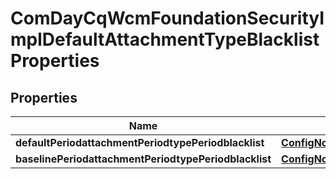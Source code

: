 
# ComDayCqWcmFoundationSecurityImplDefaultAttachmentTypeBlacklistProperties

## Properties
Name | Type | Description | Notes
------------ | ------------- | ------------- | -------------
**defaultPeriodattachmentPeriodtypePeriodblacklist** | [**ConfigNodePropertyArray**](ConfigNodePropertyArray.md) |  |  [optional]
**baselinePeriodattachmentPeriodtypePeriodblacklist** | [**ConfigNodePropertyArray**](ConfigNodePropertyArray.md) |  |  [optional]



